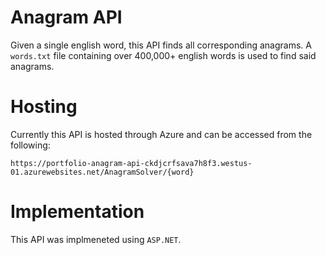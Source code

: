 # Anagram API
Given a single english word, this API finds all corresponding anagrams. A `words.txt` file containing over 400,000+ english words is used to find said anagrams.

# Hosting
Currently this API is hosted through Azure and can be accessed from the following:
```
https://portfolio-anagram-api-ckdjcrfsava7h8f3.westus-01.azurewebsites.net/AnagramSolver/{word}
```
# Implementation
This API was implmeneted using ```ASP.NET```.
